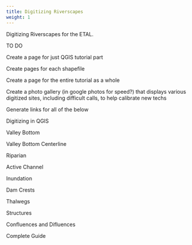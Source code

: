```yaml
---
title: Digitizing Riverscapes
weight: 1
---
```


Digitizing Riverscapes for the ETAL.

TO DO

Create a page for just QGIS tutorial part

Create pages for each shapefile

Create a page for the entire tutorial as a whole

Create a photo gallery (in google photos for speed?) that displays various digitized sites, including difficult calls, to help calibrate new techs

Generate links for all of the below

Digitizing in QGIS

Valley Bottom

Valley Bottom Centerline

Riparian

Active Channel

Inundation

Dam Crests

Thalwegs

Structures

Confluences and Difluences

Complete Guide